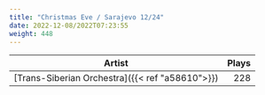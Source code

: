 ```yaml
---
title: "Christmas Eve / Sarajevo 12/24"
date: 2022-12-08/2022T07:23:55
weight: 448
---
```




 Artist | Plays 
----- | -----:
[Trans-Siberian Orchestra]({{< ref "a58610">}}) | 228
